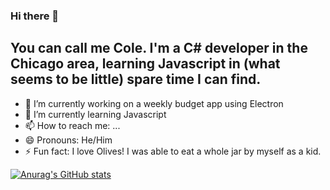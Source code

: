### Hi there 👋

## You can call me Cole. I'm a C# developer in the Chicago area, learning Javascript in (what seems to be little) spare time I can find. 


- 🔭 I’m currently working on a weekly budget app using Electron
- 🌱 I’m currently learning Javascript
- 📫 How to reach me: ...
- 😄 Pronouns: He/Him
- ⚡ Fun fact: I love Olives! I was able to eat a whole jar by myself as a kid. 


[![Anurag's GitHub stats](https://github-readme-stats.vercel.app/api?username=CharleeBrown)](https://github.com/anuraghazra/github-readme-stats)

